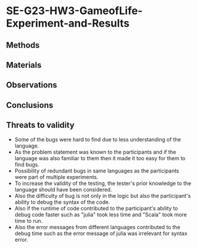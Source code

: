 # SE-G23-HW3-GameofLife-Experiment-and-Results

## Methods

## Materials

## Observations

## Conclusions

## Threats to validity
* Some of the bugs were hard to find due to less understanding of the language.
* As the problem statement was known to the participants and if the language was also familiar to them then it made it too easy for them to find bugs.
* Possibility of redundant bugs in same languages as the participants were part of multiple experiments.
* To increase the validity of the testing, the tester's prior knowledge to the language should have been considered.
* Also the difficulty of bug is not only in the logic but also the participant's ability to debug the syntax of the code.
* Also if the runtime of code contributed to the participant's ability to debug code faster such as "julia" took less time and "Scala" took more time to run.
* Also the error messages from different languages contributed to the debug time such as the error message of julia was irrelevant for syntax error.
